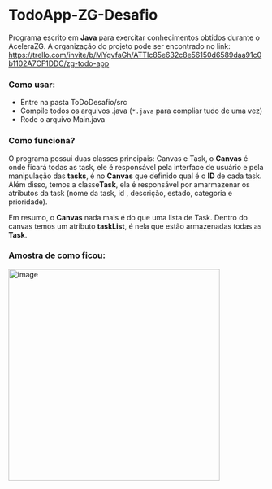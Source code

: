 # TodoApp-ZG-Desafio

Programa escrito em **Java** para exercitar conhecimentos obtidos durante o AceleraZG. A organização do projeto pode ser encontrado no link: https://trello.com/invite/b/MYgvfaGh/ATTIc85e632c8e56150d6589daa91c0b1102A7CF1DDC/zg-todo-app

### Como usar:

- Entre na pasta ToDoDesafio/src
- Compile todos os arquivos .java (``*.java`` para compliar tudo de uma vez)
- Rode o arquivo Main.java

### Como funciona?

O programa possui duas classes principais: Canvas e Task, o **Canvas** é onde ficará todas as task, ele é responsável pela interface de usuário e pela manipulação das **tasks**, é no **Canvas** que definido qual é o **ID** de cada task. Além disso, temos a classe**Task**, ela é responsável por amarmazenar os atributos da task (nome da task, id , descrição, estado, categoria e  prioridade).

Em resumo, o **Canvas** nada mais é do que uma lista de Task. Dentro do canvas temos um atributo **taskList**, é nela que estão armazenadas todas as **Task**.

### Amostra de como ficou:

<img width="416" alt="image" src="https://github.com/VictorCalebeIFG/TodoApp-ZG-Desafio/assets/84258178/b7e61311-563a-4a04-a0b3-5fe31f649f52">
